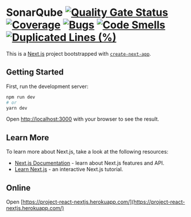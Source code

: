 # SonarQube [![Quality Gate Status](https://sonarcloud.io/api/project_badges/measure?project=silvanoamaral_react-nextjs&metric=alert_status)](https://sonarcloud.io/dashboard?id=silvanoamaral_react-nextjs) [![Coverage](https://sonarcloud.io/api/project_badges/measure?project=silvanoamaral_react-nextjs&metric=coverage)](https://sonarcloud.io/dashboard?id=silvanoamaral_react-nextjs) [![Bugs](https://sonarcloud.io/api/project_badges/measure?project=silvanoamaral_react-nextjs&metric=bugs)](https://sonarcloud.io/dashboard?id=silvanoamaral_react-nextjs) [![Code Smells](https://sonarcloud.io/api/project_badges/measure?project=silvanoamaral_react-nextjs&metric=code_smells)](https://sonarcloud.io/dashboard?id=silvanoamaral_react-nextjs) [![Duplicated Lines (%)](https://sonarcloud.io/api/project_badges/measure?project=silvanoamaral_react-nextjs&metric=duplicated_lines_density)](https://sonarcloud.io/dashboard?id=silvanoamaral_react-nextjs)

This is a [Next.js](https://nextjs.org/) project bootstrapped with [`create-next-app`](https://github.com/vercel/next.js/tree/canary/packages/create-next-app).

## Getting Started

First, run the development server:

```bash
npm run dev
# or
yarn dev
```

Open [http://localhost:3000](http://localhost:3000) with your browser to see the result.

## Learn More

To learn more about Next.js, take a look at the following resources:

- [Next.js Documentation](https://nextjs.org/docs) - learn about Next.js features and API.
- [Learn Next.js](https://nextjs.org/learn) - an interactive Next.js tutorial.


## Online
Open [https://project-react-nextjs.herokuapp.com/](https://project-react-nextjs.herokuapp.com/)
